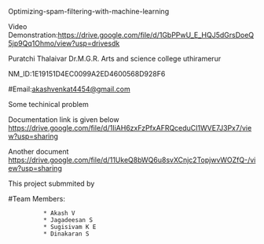 

Optimizing-spam-filtering-with-machine-learning

Video Demonstration:https://drive.google.com/file/d/1GbPPwU_E_HQJ5dGrsDoeQ5jp9Qq1Ohmo/view?usp=drivesdk

Puratchi Thalaivar Dr.M.G.R. Arts and science college uthiramerur 

NM_ID:1E19151D4EC0099A2ED4600568D928F6

#Email:akashvenkat4454@gmail.com

Some techinical problem 

Documentation link is given below
https://drive.google.com/file/d/1IiAH6zxFzPfxAFRQceduCI1WVE7J3Px7/view?usp=sharing

Another document
https://drive.google.com/file/d/11UkeQ8bWQ6u8svXCnjc2TopjwvWOZfQ-/view?usp=sharing

This project submmited by

#Team Members:

              * Akash V 
              * Jagadeesan S
              * Sugisivam K E
              * Dinakaran S
